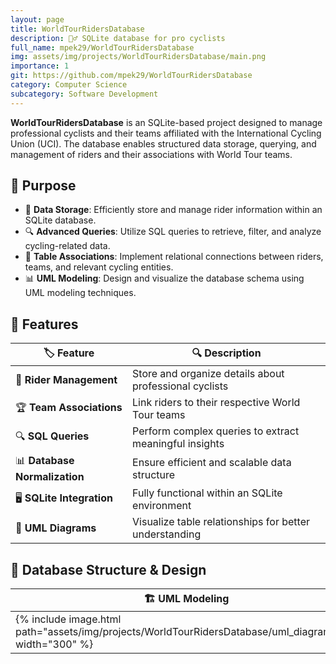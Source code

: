 ```yaml
---
layout: page
title: WorldTourRidersDatabase
description: 🚴‍♂️ SQLite database for pro cyclists
full_name: mpek29/WorldTourRidersDatabase
img: assets/img/projects/WorldTourRidersDatabase/main.png
importance: 1
git: https://github.com/mpek29/WorldTourRidersDatabase
category: Computer Science
subcategory: Software Development
---
```



**WorldTourRidersDatabase** is an SQLite-based project designed to manage professional cyclists and their teams affiliated with the International Cycling Union (UCI). The database enables structured data storage, querying, and management of riders and their associations with World Tour teams.

## 🎯 Purpose

- 📂 **Data Storage**: Efficiently store and manage rider information within an SQLite database.
- 🔍 **Advanced Queries**: Utilize SQL queries to retrieve, filter, and analyze cycling-related data.
- 🔗 **Table Associations**: Implement relational connections between riders, teams, and relevant cycling entities.
- 📊 **UML Modeling**: Design and visualize the database schema using UML modeling techniques.

## 📝 Features

| 🏷️ Feature         | 🔍 Description |
|----------------|-------------|
| 📌 **Rider Management** | Store and organize details about professional cyclists |
| 🏆 **Team Associations** | Link riders to their respective World Tour teams |
| 🔍 **SQL Queries** | Perform complex queries to extract meaningful insights |
| 📊 **Database Normalization** | Ensure efficient and scalable data structure |
| 🖥️ **SQLite Integration** | Fully functional within an SQLite environment |
| 📜 **UML Diagrams** | Visualize table relationships for better understanding |

## 📐 Database Structure & Design

| 🏗️ UML Modeling | 🔗 Table Associations | 📊 Query Optimization |
|-----------|-----------|-----------|
| {% include image.html path="assets/img/projects/WorldTourRidersDatabase/uml_diagram.png" width="300" %} | {% include image.html path="assets/img/projects/WorldTourRidersDatabase/table_relationships.png" width="300" %} | {% include image.html path="assets/img/projects/WorldTourRidersDatabase/query_execution.png" width="300" %} |

